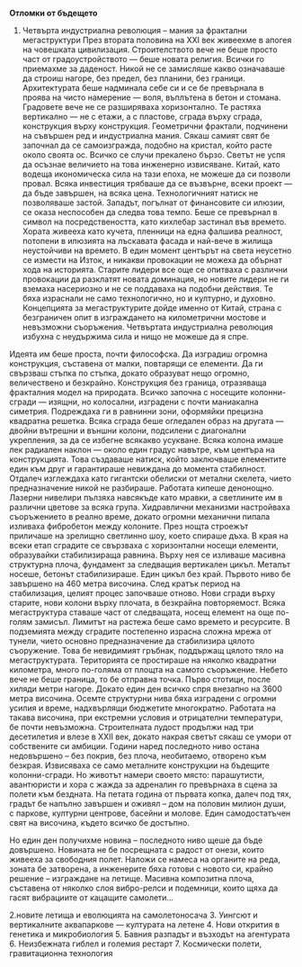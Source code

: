 **Отломки от бъдещето**

1. Четвърта индустриална революция – мания за фрактални мегаструктури
През втората половина на XXI век живеехме в апогея на човешката цивилизация. Строителството вече не беше просто част от градоустройството — беше новата религия. Всички го приемахме за даденост. Никой не се замисляше какво означаваше да строиш нагоре, без предел, без планини, без граници. Архитектурата беше надминала себе си и се бе превърнала в проява на чисто намерение — воля, въплътена в бетон и стомана.
Градовете вече не се разширяваха хоризонтално. Те растяха вертикално — не с етажи, а с пластове, сграда върху сграда, конструкция върху конструкция. Геометрични фрактали, подчинени на съвършен ред и индустриална мания. Сякаш самият свят бе започнал да се самоизгражда, подобно на кристал, който расте около своята ос.
Всичко се случи прекалено бързо. Светът не успя да осъзнае величието на това инженерно извисяване. Китай, като водеща икономическа сила на тази епоха, не можеше да си позволи провал. Всяка инвестиция трябваше да се възвърне, всеки проект — да бъде завършен, на всяка цена. Технологичният натиск не позволяваше застой. Западът, погълнат от финансовите си илюзии, се оказа неспособен да следва това темпо. Беше се превърнал в символ на посредствеността, като кихлебар застинал във времето. Хората живееха като кучета, пленници на една фалшива реалност, потопени в илюзията на лъскавата фасада и най-вече в жилища неустойчиви на времето. В един момент центърът на света неусетно се измести на Изток, и никакви провокации не можеха да обърнат хода на историята. Старите лидери все още се опитваха с различни провокации да разклатят новата доминация, но новите лидери не ги вземаха насериозно и не се поддаваха на подобни действия. Те бяха израснали не само технологично, но и културно, и духовно.
Концепцията за мегаструктурите дойде именно от Китай, страна с безграничен опит в изграждането на километрични мостове и невъзможни съоръжения. Четвъртата индустриална революция избухна с неудържима сила и нищо не можеше да я спре.


Идеята им беше проста, почти философска. Да изградиш огромна конструкция, съставена от малки, повтарящи се елементи. Да ги свързваш стъпка по стъпка, докато образуват нещо огромно, величествено и безкрайно. Конструкция без граница, отразяващa фракталния модел на природата. 
Всичко започна с носещите колонни-сгради — изящни, но колосални, изградени с почти маниакална симетрия. Подреждаха ги в равнинни зони, оформяйки прецизна квадратна решетка. Всяка сграда беше огледален образ на другата — двойни вътрешни и външни колони, подсилени с диагонални укрепления, за да се избегне всякакво усукване. Всяка колона имаше лек радиален наклон — около един градус навътре, към центъра на конструкцията. Това създаваше натиск, който заключваше елементите един към друг и гарантираше невиждана до момента стабилност. Отдалеч изглеждаха като гигантски обелиски от метални скелета, чието предназначение никой не разбираше.
Работата кипеше денонощно. Лазерни нивелири пълзяха навсякъде като мравки, а светлините им в различни цветове за всяка група. Хидравлични механизми настройваха съоръжението в реално време, докато огромни механични пипала изливаха фибробетон между колоните. През нощта строежът приличаше на зрелищно светлинно шоу, което спираше дъха.
В края на всеки етап сградите се свързваха с хоризонтални носещи елементи, образувайки стабилизираща равнина. Върху нея се изливаше масивна структурна плоча, фундамент за следващия вертикален цикъл. Металът носеше, бетонът стабилизираше. Един цикъл без край. Първото ниво бе завършено на 460 метра височина. След кратък период на стабилизация, целият процес започваше отново. Нови сгради върху старите, нови колони върху плочата, в безкрайна повторяемост. Всяка мегаструктура ставаше част от следващата, носещ елемент на още по-голям замисъл. Лимитът на растежа беше само времето и ресурсите.
В подземията между сградите постепенно израсна сложна мрежа от тунели, чието основно предназначение да стабилизира цялото съоружение. Това бе невидимият гръбнак, поддържащ цялото тяло на мегаструктурата. Територията се простираше на няколко квадратни километра, много по-голяма от площта на самото съоръжение.
Небето вече не беше граница, то бе отправна точка.
Първо стотици, после хиляди метри нагоре. Докато един ден всичко спря внезапно на 3600 метра височина. Осемте структурни нива бяха изградени с огромни усилия и време, надхвърлящи бюджетите многократно. Работата на такава височина, при екстремни условия и отрицателни температури, бе почти невъзможна. Строителната лудост продължи над три десетилетия и влезе в XXII век, докато накрая светът сякаш се умори от собствените си амбиции.
Години наред последното ниво остана недовършено – без покрив, без плоча, необитаемо, отворено към безкрая. Извисяваха се само металните конструкции на бъдещите колонни-сгради. Но животът намери своето място: парашутисти, авантюристи и хора с жажда за адреналин го превърнаха в сцена за полети към бездната. На петата година от първата копка, далеч под тях, градът бе напълно завършен и оживял – дом на половин милион души, с паркове, културни центрове, басейни и молове. Един самодостатъчен свят на височина, където всичко бе достъпно.

Но един ден получихме новина – последното ниво щеше да бъде довършено. Новината не бе посрещната с радост от онези, които живееха за свободния полет. Наложи се намеса на органите на реда, зоната бе затворена, а инженерите бяха готови с новото си, крайно решение – изграждане на летище. Масивна композитна плоча, съставена от няколко слоя вибро-релси и подемници, които щяха да гасят вибрациите от кацащите самолети…

2.новите летища и еволюцията на самолетоносача
3. Уингсют и вертикалните аквапаркове — културата на летене
4. Нови открития в генетика и микробиология
5. Бавния разпадът и възходът на агентурата
6. Неизбежната гиблел и големия рестарт
7. Космически полети, гравитационна технология
